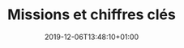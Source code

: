 ---
title: Missions et chiffres clés
date: 2019-12-06T13:48:10+01:00
layout: mission
menu:
  main:
    parent: projet
    weight: 1
illu: /img/page-mission/photo-always.jpg
intro:
  first: "Règles Élémentaires est la première Association française de lutte contre la précarité menstruelle créée en 2015 par Tara Heuzé-Sarmini. Notre mission est double : collecter des produits d’hygiène intime à destination des femmes dans le besoin et briser le tabou des règles."
  second: "Ensemble, nous pouvons faire bouger les lignes et changer les règles !"
  hashtags: "#dignité #égalité #solidarité"
illuSpacing:
  - /img/page-mission/illu-spacing-4.jpg
  - /img/page-mission/illu-spacing-2.jpg
  - /img/page-mission/illu-spacing-3.jpg
  - /img/page-mission/illu-spacing-1.jpg
mission_first:
  title: "100 000 000"
  content: |
    C’est le nombre de filles dans les pays en voie de développement qui ratent une semaine d’école par mois à cause de leurs règles et du manque d’accès à des produits d’hygiène intime adaptés.

    Et de nombreuses autres filles et femmes souffrent du manque d’accès aux tampons et serviettes … Juste en bas de chez vous !
  img: /img/page-mission/fille-ecole.svg
mission_second:
  title: "2 000 000"
  content: |
    C’est le nombre estimé de femmes en France qui sont victimes de la précarité menstruelle et manquent de produits d’hygiène intime (source : Etude IFOP pour Dons Solidaires, 2019).

    Elles n’ont pas les moyens de s’acheter des produits d’hygiène intime - ou pas en quantité suffisante - les empêchant de vivre leurs règles dignement. Cela peut provoquer de graves troubles physiques - démangeaisons, infections, syndrome du choc toxique pouvant occasionner la mort -  et psychologiques - perte de confiance en soi, difficultés de réinsertion.
  img: /img/page-mission/paquet-nana-v2.svg

numbers:
  title: Notre impact
  content: Depuis la creation de l'Association en novembre 2015
  cards:
    - number: "+ de 4 000 000"
      img: /img/page-mission/groupe-protections.svg
      desc: de produits d’hygiène intime ont été redistribués
    - number: "+ de 100 000"
      img: /img/page-mission/icon-femme.svg
      desc: femmes bénéficiaires
    - number: "+ de 1 000"
      img: /img/page-mission/carte.svg
      desc: collectes organisées partout en France
    - number: "+ de 200"
      img: /img/page-mission/paquet-nana-v2.svg
      desc: partenariats
    - number: "20"
      img: /img/page-mission/RE-plus.svg
      desc: personnes forment l’équipe
    - number: "6"
      img: /img/page-mission/partenaire.svg
      desc: antennes
collectes:
  img: /img/page-mission/chart.svg
---